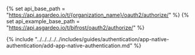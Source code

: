 {% set api_base_path = "https://api.asgardeo.io/t/{organization_name}/oauth2/authorize/" %}
{% set api_example_base_path = "https://api.asgardeo.io/t/bifrost/oauth2/authorize/" %}

{% include "../../../../../includes/guides/authentication/app-native-authentication/add-app-native-authentication.md" %}